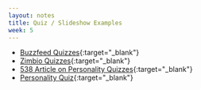 ```yaml
---
layout: notes
title: Quiz / Slideshow Examples
week: 5
---
```


- [Buzzfeed Quizzes](https://www.buzzfeed.com/quizzes){:target="_blank"}
- [Zimbio Quizzes](http://www.zimbio.com/quiz){:target="_blank"}
- [538 Article on Personality Quizzes](https://fivethirtyeight.com/features/most-personality-quizzes-are-junk-science-i-found-one-that-isnt/){:target="_blank"}
- [Personality Quiz](https://www.16personalities.com/){:target="_blank"}